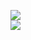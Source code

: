 [![](https://img.shields.io/badge/Made%20With-Github%20Spray-lightgrey.svg?style=for-the-badge&logo=github)](https://github.com/Annihil/github-spray#24218)  
[![](https://i.imgur.com/2DrTn0Z.gif)](https://github.com/Annihil/github-spray)